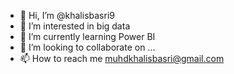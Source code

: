 - 👋 Hi, I’m @khalisbasri9
- 👀 I’m interested in big data
- 🌱 I’m currently learning Power BI
- 💞️ I’m looking to collaborate on ...
- 📫 How to reach me muhdkhalisbasri@gmail.com

<!---
khalisbasri95/khalisbasri95 is a ✨ special ✨ repository because its `README.md` (this file) appears on your GitHub profile.
You can click the Preview link to take a look at your changes.
--->

